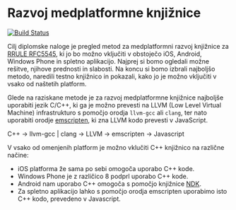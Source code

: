 # Razvoj medplatformne knjižnice

[![Build Status](https://travis-ci.org/mihahribar/thesis.png?branch=master)](https://travis-ci.org/mihahribar/thesis)

Cilj diplomske naloge je pregled metod za medplatformni razvoj knjižnice za [RRULE RFC5545](https://tools.ietf.org/html/rfc5545#section-3.3.10), ki jo bo možno vključiti v obstoječo iOS, Android, Windows Phone in spletno aplikacijo. Najprej si bomo ogledali možne rešitve, njihove prednosti in slabosti. Na koncu si bomo izbrali najboljšo metodo, naredili testno knjižnico in pokazali, kako jo je možno vključiti v vsako od naštetih platform.

Glede na raziskane metode je za razvoj medplatformne knjižnice najboljše uporabiti jezik C/C++, ki ga je možno prevesti na LLVM (Low Level Virtual Machine) infrastrukturo s pomočjo orodja `llvm-gcc` ali `clang`, ter nato uporabiti orodje [emscripten](https://github.com/kripken/emscripten), ki zna LLVM kodo prevesti v JavaScript.

C++ -> llvm-gcc | clang -> LLVM -> emscripten -> Javascript

V vsako od omenjenih platform je možno vklučiti C++ knjižnico na različne načine:
* iOS platforma že sama po sebi omogoča uporabo C++ kode.
* Windows Phone je z različico 8 podprl uporabo C++ kode.
* Android nam uporabo C++ omogoča s pomočjo knjižnice [NDK](http://developer.android.com/tools/sdk/ndk/).
* Za spletno aplikacijo lahko s pomočjo orodja emscripten uporabimo isto C++ kodo, prevedeno v Javascript.
